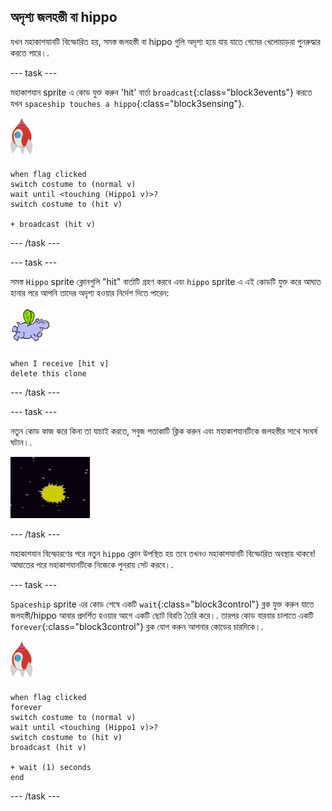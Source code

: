 ## অদৃশ্য জলহস্তী বা hippo

যখন মহাকাশযানটি বিস্ফোরিত হয়, সমস্ত জলহস্তী বা hippo গুলি অদৃশ্য হয়ে যায় যাতে গেমের খেলোয়াড়রা পুনরুদ্ধার করতে পারে।.

\--- task \---

মহাকাশযান sprite এ কোড যুক্ত করুন 'hit' বার্তা `broadcast`{:class="block3events"} করতে যখন `spaceship touches a hippo`{:class="block3sensing"}.

![rocket sprite](images/rocket-sprite.png)

```blocks3
when flag clicked
switch costume to (normal v)
wait until <touching (Hippo1 v)>?
switch costume to (hit v)

+ broadcast (hit v)
```

\--- /task \---

\--- task \---

সমস্ত `Hippo` sprite ক্লোনগুলি "hit" বার্তাটি গ্রহণ করবে এবং `hippo` sprite এ এই কোডটি যুক্ত করে আঘাত হানার পরে আপনি তাদের অদৃশ্য হওয়ার নির্দেশ দিতে পারেন:

![hippo sprite](images/hippo-sprite.png)

```blocks3
when I receive [hit v]
delete this clone
```

\--- /task \---

\--- task \---

নতুন কোড কাজ করে কিনা তা যাচাই করতে, সবুজ পতাকাটি ক্লিক করুন এবং মহাকাশযানটিকে জলহস্তীর সাথে সংঘর্ষ ঘটান।.

![screenshot](images/invaders-hippo-collide.png)

\--- /task \---

মহাকাশযান বিস্ফোরণের পরে নতুন `hippo` ক্লোন উপস্থিত হয় তবে তখনও মহাকাশযানটি বিস্ফোরিত অবস্থায় থাকবে! আঘাতের পরে মহাকাশযানটিকে নিজেকে পুনরায় সেট করবে।.

\--- task \---

`Spaceship` sprite এর কোড শেষে একটি `wait`{:class="block3control"} ব্লক যুক্ত করুন যাতে জলহস্তী/hippo আবার প্রদর্শিত হওয়ার আগে একটি ছোট বিরতি তৈরি করে।. তারপর কোড বারবার চালাতে একটি `forever`{:class="block3control"} ব্লক যোগ করুন আপনার কোডের চারদিকে।.

![rocket sprite](images/rocket-sprite.png)

```blocks3
when flag clicked
forever
switch costume to (normal v)
wait until <touching (Hippo1 v)>?
switch costume to (hit v)
broadcast (hit v)

+ wait (1) seconds
end
```

\--- /task \---